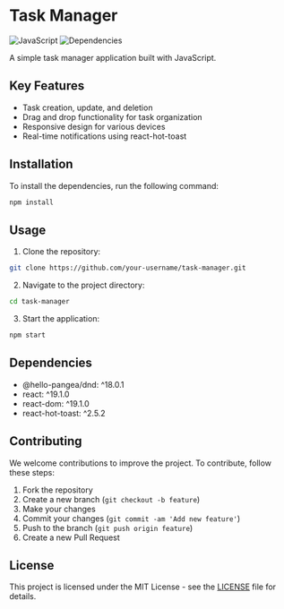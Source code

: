 # Task Manager

![JavaScript](https://img.shields.io/badge/Primary%20Language-JavaScript-yellow)
![Dependencies](https://img.shields.io/badge/Dependencies-%7B%22%40hello--pangea%2Fdnd%22%3A%22%5E18.0.1%22%2C%22react%22%3A%22%5E19.1.0%22%2C%22react--dom%22%3A%22%5E19.1.0%22%2C%22react--hot--toast%22%3A%22%5E2.5.2%22%7D-blue)

A simple task manager application built with JavaScript.

## Key Features

- Task creation, update, and deletion
- Drag and drop functionality for task organization
- Responsive design for various devices
- Real-time notifications using react-hot-toast

## Installation

To install the dependencies, run the following command:

```bash
npm install
```

## Usage

1. Clone the repository:

```bash
git clone https://github.com/your-username/task-manager.git
```

2. Navigate to the project directory:

```bash
cd task-manager
```

3. Start the application:

```bash
npm start
```

## Dependencies

- @hello-pangea/dnd: ^18.0.1
- react: ^19.1.0
- react-dom: ^19.1.0
- react-hot-toast: ^2.5.2

## Contributing

We welcome contributions to improve the project. To contribute, follow these steps:

1. Fork the repository
2. Create a new branch (`git checkout -b feature`)
3. Make your changes
4. Commit your changes (`git commit -am 'Add new feature'`)
5. Push to the branch (`git push origin feature`)
6. Create a new Pull Request

## License

This project is licensed under the MIT License - see the [LICENSE](LICENSE) file for details.
